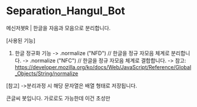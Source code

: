 # Separation_Hangul_Bot
메신저봇R | 한글을 자음과 모음으로 분리합니다.


[사용된 기능]

1. 한글 정규화 기능
-> .normalize ("NFD")  // 한글을 정규 자모음 체계로 분리합니다.
-> .normalize ("NFC")  // 한글을 정규 자모음 체계로 결합합니다.
-> 참고: https://developer.mozilla.org/ko/docs/Web/JavaScript/Reference/Global_Objects/String/normalize


[참고]
->분리과정 시 해당 문자열은 배열 형태로 저장됩니다.

큰글씨 봇입니다. 가로로도 가능한데 이건 초성만
